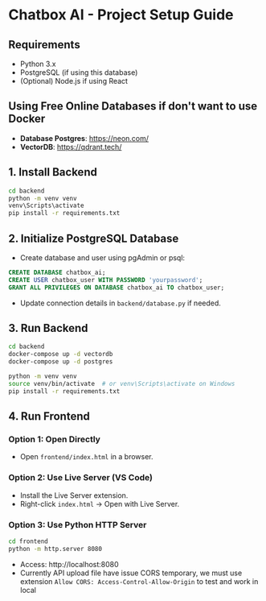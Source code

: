 # Chatbox AI - Project Setup Guide

## Requirements
- Python 3.x
- PostgreSQL (if using this database)
- (Optional) Node.js if using React

## Using Free Online Databases if don't want to use Docker
- **Database Postgres**: https://neon.com/
- **VectorDB**: https://qdrant.tech/


## 1. Install Backend
```sh
cd backend
python -m venv venv
venv\Scripts\activate
pip install -r requirements.txt
```

## 2. Initialize PostgreSQL Database
- Create database and user using pgAdmin or psql:
```sql
CREATE DATABASE chatbox_ai;
CREATE USER chatbox_user WITH PASSWORD 'yourpassword';
GRANT ALL PRIVILEGES ON DATABASE chatbox_ai TO chatbox_user;
```
- Update connection details in `backend/database.py` if needed.

## 3. Run Backend
```sh
cd backend
docker-compose up -d vectordb
docker-compose up -d postgres

python -m venv venv
source venv/bin/activate  # or venv\Scripts\activate on Windows
pip install -r requirements.txt
```

## 4. Run Frontend
### Option 1: Open Directly
- Open `frontend/index.html` in a browser.

### Option 2: Use Live Server (VS Code)
- Install the Live Server extension.
- Right-click `index.html` → Open with Live Server.

### Option 3: Use Python HTTP Server
```sh
cd frontend
python -m http.server 8080
```
- Access: http://localhost:8080
- Currently API upload file have issue CORS temporary, we must use extension `Allow CORS: Access-Control-Allow-Origin` to test and work in local